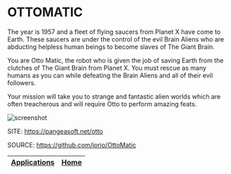 # OTTOMATIC

 The year is 1957 and a fleet of flying saucers from Planet X have come to  Earth. These saucers are under the control of the evil Brain Aliens who  are abducting helpless human beings to become slaves of The Giant Brain.
 
 You are Otto Matic, the robot who is given the job of saving Earth from the clutches of The Giant Brain from Planet X. You must rescue as many humans  as you can while defeating the Brain Aliens and all of their evil followers.
 
 Your mission will take you to strange and fantastic alien worlds which are  often treacherous and will require Otto to perform amazing feats.
 
 ![screenshot](https://raw.githubusercontent.com/jorio/OttoMatic/master/docs/screenshot.webp)

 SITE: https://pangeasoft.net/otto

 SOURCE: https://github.com/jorio/OttoMatic

 | [Applications](https://portable-linux-apps.github.io/apps.html) | [Home](https://portable-linux-apps.github.io)
 | --- | --- |
